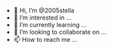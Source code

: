 - 👋 Hi, I’m @2005stella
- 👀 I’m interested in ...
- 🌱 I’m currently learning ...
- 💞️ I’m looking to collaborate on ...
- 📫 How to reach me ...

<!---
2005stella/2005stella is a ✨ special ✨ repository because its `README.md` (this file) appears on your GitHub profile.
You can click the Preview link to take a look at your changes.
--->
